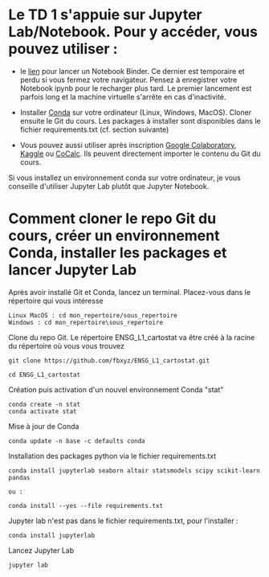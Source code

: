 # Le TD 1 s'appuie sur Jupyter Lab/Notebook. Pour y accéder, vous pouvez utiliser : 


- le [lien](https://mybinder.org/v2/gh/fbxyz/ENSG_L1_cartostat/HEAD) pour lancer un Notebook Binder. Ce dernier est temporaire et perdu si vous fermez votre navigateur. Pensez à enregistrer votre Notebook ipynb pour le recharger plus tard. Le premier lancement est parfois long et la machine virtuelle s'arrête en cas d'inactivité.

- Installer [Conda](https://docs.conda.io/projects/conda/en/stable/user-guide/install/index.html) sur votre ordinateur (Linux, Windows, MacOS). Cloner ensuite le Git du cours. Les packages à installer sont disponibles dans le fichier requirements.txt (cf. section suivante)

- Vous pouvez aussi utiliser après inscription [Google Colaboratory](https://colab.research.google.com/), [Kaggle](https://www.kaggle.com/) ou [CoCalc](https://cocalc.com/features/jupyter-notebook). Ils peuvent directement importer le contenu du Git du cours.

Si vous installez un environnement conda sur votre ordinateur, je vous conseille d'utiliser Jupyter Lab plutôt que Jupyter Notebook.

# Comment cloner le repo Git du cours, créer un environnement Conda, installer les packages et lancer Jupyter Lab
Après avoir installé Git et Conda, lancez un terminal. Placez-vous dans le répertoire qui vous intéresse
```
Linux MacOS : cd mon_repertoire/sous_repertoire
Windows : cd mon_repertoire\sous_repertoire
```

Clone du repo Git. Le répertoire ENSG_L1_cartostat va être créé à la racine du répertoire où vous vous trouvez
```
git clone https://github.com/fbxyz/ENSG_L1_cartostat.git

cd ENSG_L1_cartostat
```

Création puis activation d'un nouvel environnement Conda "stat"
```
conda create -n stat
conda activate stat
```

Mise à jour de Conda
```
conda update -n base -c defaults conda
```

Installation des packages python via le fichier requirements.txt 
``` 
conda install jupyterlab seaborn altair statsmodels scipy scikit-learn pandas

ou : 

conda install --yes --file requirements.txt
```

Jupyter lab n'est pas dans le fichier requirements.txt, pour l'installer : 
```
conda install jupyterlab
```

Lancez Jupyter Lab
```
jupyter lab
```


